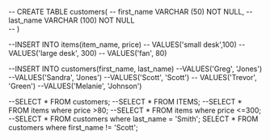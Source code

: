 -- CREATE TABLE customers(
-- 	first_name VARCHAR (50) NOT NULL,
-- 	last_name VARCHAR (100) NOT NULL	
-- )

--INSERT INTO items(item_name, price)
-- VALUES('small desk',100)
--VALUES('large desk', 300)
-- VALUES('fan', 80)

--INSERT INTO customers(first_name, last_name)
--VALUES('Greg', 'Jones')
--VALUES('Sandra', 'Jones')
--VALUES('Scott', 'Scott')
-- VALUES('Trevor', 'Green')
--VALUES('Melanie', 'Johnson')

--SELECT * FROM customers;
--SELECT * FROM ITEMS;
--SELECT * FROM items where price >80;
--SELECT * FROM items where price <=300;
--SELECT * FROM customers where last_name = 'Smith';
SELECT * FROM customers where first_name != 'Scott';
